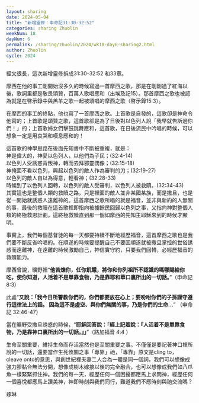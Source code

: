 ```yaml
---
layout: sharing
date: 2024-05-04
title: "新增靈修：申命記31:30-32:52"
categories: sharing Zhuolin
weekNum: 18
dayNum: 6
permalink: /sharing/zhuolin/2024/wk18-day6-sharing2.html
author: Zhuolin
cycle: 2024
---  
```


經文很長，這次新增靈修拆成31:30-32:52 和33章。

摩西在他的事工剛開始沒多久的時候寫過一首摩西之歌，那是在剛剛過了紅海以後，歌詞里都是敬畏頌贊，百萬人歌唱應和（出埃及記15）。那首摩西之歌也被認為就是在啓示錄中與羔羊之歌一起被頌唱的摩西之歌（啓示錄15:3）。

在摩西的事工的終點，他也寫了一首摩西之歌。上首歌是自發的，這歌卻是神命令他寫的；上首歌是頌贊之歌，這首歌卻是為了日後對以色列人說「我早就告訴過你們！」的；上首歌婦女們擊鼓跳舞應和，這首歌，在日後流民中吟唱的時候，可以想象一定是用哀哭和嘆息應和的！

這首歌的神學思路在後面先知書中不斷被重複，就是：  
神是偉大的，神愛以色列人，以他們為子民；(32:4-14)  
以色列人受誘惑背叛神，轉而去拜邪靈偶像；(32:15-18)  
神掩面不看以色列，興起以色列的敵人作為審判的刀；(32:19-27)  
以色列的敵人自以為得意，輕看神；(32:28-33)  
時候到了以色列人回轉，以色列的敵人受審判，以色列人被救贖。(32:34-43)  
其實這也是整個人類的救贖之路，只是裡面的敵人並非某國某族，而是撒旦，也是從一開始就誘惑人遠離神的。這首摩西之歌所唱的就是福音，並非與新約的人無關的事，最後的救贖在這首歌裡即指向被擄餘民回歸以色列之事，又指向神對整個人類的終極救恩計劃。這終極救贖直到那一個如摩西的先知主耶穌來到的時候才顯明。

事實上，我們每個基督徒的每一天都要持續不斷地經歷福音，這首摩西之歌也是我們要不斷反省吟唱的。在順遂的時候要提醒自己不要因順遂就被撒旦掌控的世俗誘惑而遠離神，在遠離的時候激勵自己，神信實守約，只要我們回轉，必經歷福音的救贖能力。

摩西曾說，曠野裡“**他苦煉你，任你飢餓，將你和你列祖所不認識的嗎哪賜給你吃，使你知道，人活着不是單靠食物，乃是靠耶和華口裏所出的一切話。**”（申命記 8:3）

此處“**又說：「我今日所警教你們的，你們都要放在心上；要吩咐你們的子孫謹守遵行這律法上的話。 因為這不是虛空、與你們無關的事，乃是你們的生命…**” （申命記 32:46-47）

當在曠野受撒旦誘惑的時候，“**耶穌回答說：「經上記着說：『人活着不是單靠食物，乃是靠神口裏所出的一切話。』」**”（路加福音 4:4 ）

生命至關重要，維持生命而存活當然也是至關重要之事。不僅僅是要記著神口裡所說的一切話，還要當作生死攸關之事「專靠」祂，「專靠」原文是cling to，cleave onto的意思，與創世紀裡夫妻二人合為一體是同一個詞，我們可以想像成強力膠黏合無法分開，想像成樹木嫁接以後的完全融合，也可以想像成我們如八爪魚一樣緊緊抓住神。我們的每一天，經歷任何一個困擾都應馬上求問神，經歷任何一個喜悅都應馬上讚美神，神即時刻與我們同行，難道我們不應時刻與祂交流嗎？

琢琳
